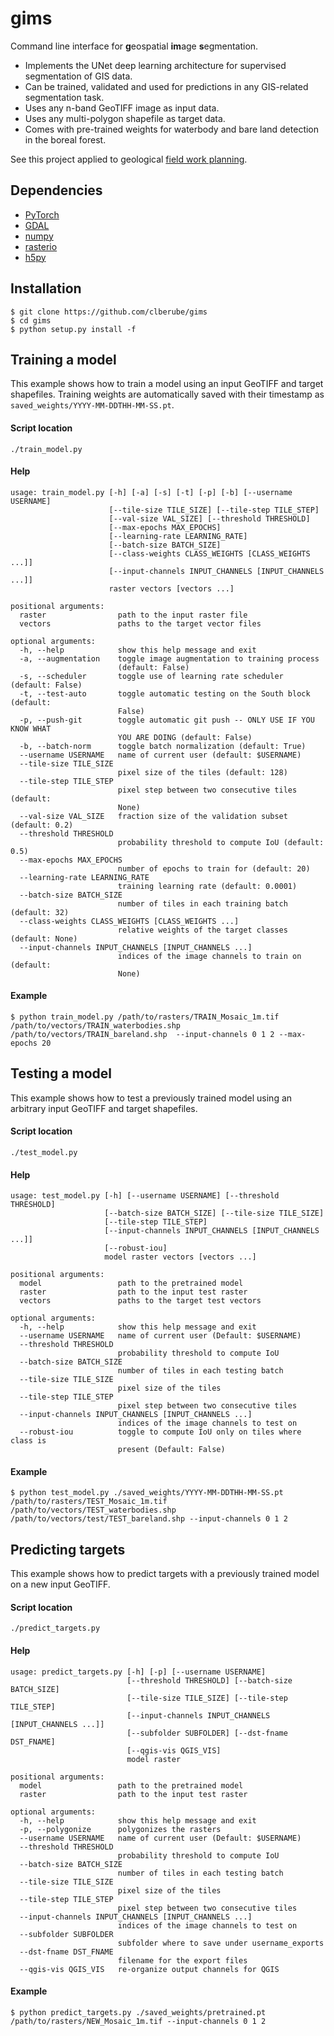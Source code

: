 # gims
Command line interface for **g**eospatial **im**age **s**egmentation.

- Implements the UNet deep learning architecture for supervised segmentation of GIS data.
- Can be trained, validated and used for predictions in any GIS-related segmentation task.
- Uses any n-band GeoTIFF image as input data.
- Uses any multi-polygon shapefile as target data.
- Comes with pre-trained weights for waterbody and bare land detection in the boreal forest.

See this project applied to geological [field work planning](https://medium.com/@charleslberube/orthophoto-segmentation-for-outcrop-detection-in-the-boreal-forest-679c3071d51f?source=friends_link&sk=003ef605211c68e12ae3879edb5e81e1).

## Dependencies
- [PyTorch](https://pytorch.org/)
- [GDAL](https://gdal.org/index.html)
- [numpy](https://numpy.org/)
- [rasterio](https://rasterio.readthedocs.io/en/latest/)
- [h5py](https://www.h5py.org/)

## Installation

```console
$ git clone https://github.com/clberube/gims
$ cd gims
$ python setup.py install -f
```

## Training a model
This example shows how to train a model using an input GeoTIFF and target shapefiles. Training weights are automatically saved with their timestamp as `saved_weights/YYYY-MM-DDTHH-MM-SS.pt`.

#### Script location
```console
./train_model.py
```

#### Help
```
usage: train_model.py [-h] [-a] [-s] [-t] [-p] [-b] [--username USERNAME]
                      [--tile-size TILE_SIZE] [--tile-step TILE_STEP]
                      [--val-size VAL_SIZE] [--threshold THRESHOLD]
                      [--max-epochs MAX_EPOCHS]
                      [--learning-rate LEARNING_RATE]
                      [--batch-size BATCH_SIZE]
                      [--class-weights CLASS_WEIGHTS [CLASS_WEIGHTS ...]]
                      [--input-channels INPUT_CHANNELS [INPUT_CHANNELS ...]]
                      raster vectors [vectors ...]

positional arguments:
  raster                path to the input raster file
  vectors               paths to the target vector files

optional arguments:
  -h, --help            show this help message and exit
  -a, --augmentation    toggle image augmentation to training process
                        (default: False)
  -s, --scheduler       toggle use of learning rate scheduler (default: False)
  -t, --test-auto       toggle automatic testing on the South block (default:
                        False)
  -p, --push-git        toggle automatic git push -- ONLY USE IF YOU KNOW WHAT
                        YOU ARE DOING (default: False)
  -b, --batch-norm      toggle batch normalization (default: True)
  --username USERNAME   name of current user (default: $USERNAME)
  --tile-size TILE_SIZE
                        pixel size of the tiles (default: 128)
  --tile-step TILE_STEP
                        pixel step between two consecutive tiles (default:
                        None)
  --val-size VAL_SIZE   fraction size of the validation subset (default: 0.2)
  --threshold THRESHOLD
                        probability threshold to compute IoU (default: 0.5)
  --max-epochs MAX_EPOCHS
                        number of epochs to train for (default: 20)
  --learning-rate LEARNING_RATE
                        training learning rate (default: 0.0001)
  --batch-size BATCH_SIZE
                        number of tiles in each training batch (default: 32)
  --class-weights CLASS_WEIGHTS [CLASS_WEIGHTS ...]
                        relative weights of the target classes (default: None)
  --input-channels INPUT_CHANNELS [INPUT_CHANNELS ...]
                        indices of the image channels to train on (default:
                        None)
```

#### Example
```console
$ python train_model.py /path/to/rasters/TRAIN_Mosaic_1m.tif /path/to/vectors/TRAIN_waterbodies.shp /path/to/vectors/TRAIN_bareland.shp  --input-channels 0 1 2 --max-epochs 20
```

## Testing a model
This example shows how to test a previously trained model using an arbitrary input GeoTIFF and target shapefiles.

#### Script location
```console
./test_model.py
```

#### Help
```
usage: test_model.py [-h] [--username USERNAME] [--threshold THRESHOLD]
                     [--batch-size BATCH_SIZE] [--tile-size TILE_SIZE]
                     [--tile-step TILE_STEP]
                     [--input-channels INPUT_CHANNELS [INPUT_CHANNELS ...]]
                     [--robust-iou]
                     model raster vectors [vectors ...]

positional arguments:
  model                 path to the pretrained model
  raster                path to the input test raster
  vectors               paths to the target test vectors

optional arguments:
  -h, --help            show this help message and exit
  --username USERNAME   name of current user (Default: $USERNAME)
  --threshold THRESHOLD
                        probability threshold to compute IoU
  --batch-size BATCH_SIZE
                        number of tiles in each testing batch
  --tile-size TILE_SIZE
                        pixel size of the tiles
  --tile-step TILE_STEP
                        pixel step between two consecutive tiles
  --input-channels INPUT_CHANNELS [INPUT_CHANNELS ...]
                        indices of the image channels to test on
  --robust-iou          toggle to compute IoU only on tiles where class is
                        present (Default: False)
```

#### Example
```console
$ python test_model.py ./saved_weights/YYYY-MM-DDTHH-MM-SS.pt /path/to/rasters/TEST_Mosaic_1m.tif /path/to/vectors/TEST_waterbodies.shp /path/to/vectors/test/TEST_bareland.shp --input-channels 0 1 2
```

## Predicting targets
This example shows how to predict targets with a previously trained model on a new input GeoTIFF.

#### Script location
```console
./predict_targets.py
```

#### Help
```
usage: predict_targets.py [-h] [-p] [--username USERNAME]
                          [--threshold THRESHOLD] [--batch-size BATCH_SIZE]
                          [--tile-size TILE_SIZE] [--tile-step TILE_STEP]
                          [--input-channels INPUT_CHANNELS [INPUT_CHANNELS ...]]
                          [--subfolder SUBFOLDER] [--dst-fname DST_FNAME]
                          [--qgis-vis QGIS_VIS]
                          model raster

positional arguments:
  model                 path to the pretrained model
  raster                path to the input test raster

optional arguments:
  -h, --help            show this help message and exit
  -p, --polygonize      polygonizes the rasters
  --username USERNAME   name of current user (Default: $USERNAME)
  --threshold THRESHOLD
                        probability threshold to compute IoU
  --batch-size BATCH_SIZE
                        number of tiles in each testing batch
  --tile-size TILE_SIZE
                        pixel size of the tiles
  --tile-step TILE_STEP
                        pixel step between two consecutive tiles
  --input-channels INPUT_CHANNELS [INPUT_CHANNELS ...]
                        indices of the image channels to test on
  --subfolder SUBFOLDER
                        subfolder where to save under username_exports
  --dst-fname DST_FNAME
                        filename for the export files
  --qgis-vis QGIS_VIS   re-organize output channels for QGIS
```

#### Example
```console
$ python predict_targets.py ./saved_weights/pretrained.pt /path/to/rasters/NEW_Mosaic_1m.tif --input-channels 0 1 2
```
